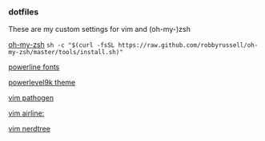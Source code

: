 ### dotfiles

These are my custom settings for vim and (oh-my-)zsh

[oh-my-zsh](https://github.com/robbyrussell/oh-my-zsh)
`sh -c "$(curl -fsSL https://raw.github.com/robbyrussell/oh-my-zsh/master/tools/install.sh)"`

[powerline fonts](https://github.com/powerline/fonts)

[powerlevel9k theme](https://github.com/bhilburn/powerlevel9k#option-2-install-for-oh-my-zsh)

[vim pathogen](https://github.com/tpope/vim-pathogen)

[vim airline:](https://github.com/bling/vim-airline)

[vim nerdtree](https://github.com/scrooloose/nerdtree)
